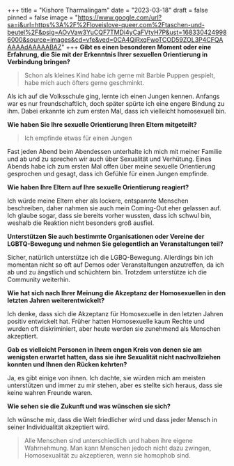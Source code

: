 +++
title = "Kishore Tharmalingam"
date = "2023-03-18"
draft = false
pinned = false
image = "https://www.google.com/url?sa=i&url=https%3A%2F%2Floveislove-queer.com%2Ftaschen-und-beutel%2F&psig=AOvVaw3YuCQF7TMDi4yCaFVtyH7P&ust=1683304249986000&source=images&cd=vfe&ved=0CA4QjRxqFwoTCOD59ZOL3P4CFQAAAAAdAAAAABAZ"
+++
**Gibt es einen besonderen Moment oder eine Erfahrung, die Sie mit der Erkenntnis Ihrer sexuellen Orientierung in Verbindung bringen?**

> Schon als kleines Kind habe ich gerne mit Barbie Puppen gespielt, habe mich auch öfters gerne geschminkt.

Als ich auf die Volksschule ging, lernte ich einen Jungen kennen. Anfangs war es nur freundschaftlich, doch später spürte ich eine engere Bindung zu ihm. Dabei erkannte ich zum ersten Mal, dass ich vielleicht homosexuell bin.

**Wie haben Sie Ihre sexuelle Orientierung Ihren Eltern mitgeteilt?**

> Ich empfinde etwas für einen Jungen

Fast jeden Abend beim Abendessen unterhalte ich mich mit meiner Familie und ab und zu sprechen wir auch über Sexualität und Verhütung. Eines Abends habe ich zum ersten Mal offen über meine sexuelle Orientierung gesprochen und gesagt, dass ich Gefühle für einen Jungen empfinde.

**Wie haben Ihre Eltern auf Ihre sexuelle Orientierung reagiert?**

Ich würde meine Eltern eher als lockere, entspannte Menschen beschreiben, daher nahmen sie auch mein Coming-Out eher gelassen auf. Ich glaube sogar, dass sie bereits vorher wussten, dass ich schwul bin, weshalb die Reaktion nicht besonders groß ausfiel.

**Unterstützen Sie auch bestimmte Organisationen oder Vereine der LGBTQ-Bewegung und nehmen Sie gelegentlich an Veranstaltungen teil?**

Sicher, natürlich unterstütze ich die LGBQ-Bewegung. Allerdings bin ich momentan nicht so oft auf Demos oder Veranstaltungen anzutreffen, da ich ab und zu ängstlich und schüchtern bin. Trotzdem unterstütze ich die Community weiterhin.

**Wie hat sich nach Ihrer Meinung die Akzeptanz der Homosexuellen in den letzten Jahren weiterentwickelt?** 

Ich denke, dass sich die Akzeptanz für Homosexuelle in den letzten Jahren positiv entwickelt hat. Früher hatten Homosexuelle kaum Rechte und wurden oft diskriminiert, aber heute werden sie zunehmend als Menschen akzeptiert.

**Gab es vielleicht Personen in Ihrem engen Kreis von denen sie am wenigsten erwartet hatten, dass sie ihre Sexualität nicht nachvollziehen konnten und Ihnen den Rücken kehrten?**

Ja, es gibt einige von ihnen. Ich dachte, sie würden mich am meisten unterstützen und immer zu mir stehen, aber es stellte sich heraus, dass sie keine wahren Freunde waren.

**Wie sehen sie die Zukunft und was wünschen sie sich?** 

Ich wünsche mir, dass die Welt friedlicher wird und dass jeder Mensch in seiner Individualität akzeptiert wird. 

> Alle Menschen sind unterschiedlich und haben ihre eigene Wahrnehmung. Man kann Menschen jedoch nicht dazu zwingen, Homosexualität zu akzeptieren, wenn sie homophob sind.